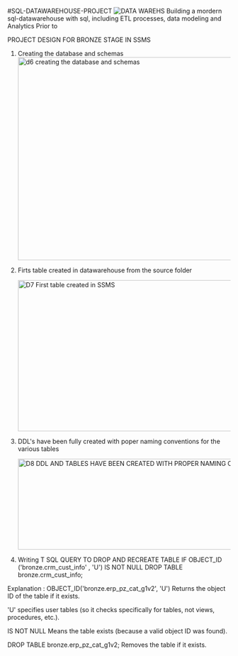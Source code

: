 #SQL-DATAWAREHOUSE-PROJECT
![DATA WAREHS](https://github.com/user-attachments/assets/17265289-dea6-4ef5-9a77-6af061e88c35)
Building a mordern sql-datawarehouse with sql, including ETL processes, data modeling and Analytics
Prior to 


PROJECT DESIGN FOR BRONZE STAGE IN SSMS
1. Creating the database and schemas
   <img width="1219" height="458" alt="d6 creating the database and schemas" src="https://github.com/user-attachments/assets/abc82bed-9068-4595-a958-90d8876de39c" />

2. Firts table created in datawarehouse from the source folder
   
   <img width="881" height="341" alt="D7 First table created in SSMS" src="https://github.com/user-attachments/assets/909e614f-f3c6-4489-998f-d9b78f791bce" />

3. DDL's have been fully created with poper naming conventions for the various tables
   
   <img width="712" height="205" alt="D8 DDL AND TABLES HAVE BEEN CREATED WITH PROPER NAMING CONVENTIONS" src="https://github.com/user-attachments/assets/fc55dbda-489e-4d40-b71e-89ce0e9fe6c5" />

4. Writing T SQL QUERY TO DROP AND RECREATE TABLE
   IF OBJECT_ID ('bronze.crm_cust_info' , 'U') IS NOT NULL
	DROP TABLE bronze.crm_cust_info;

Explanation : OBJECT_ID('bronze.erp_pz_cat_g1v2', 'U')
Returns the object ID of the table if it exists.

'U' specifies user tables (so it checks specifically for tables, not views, procedures, etc.).

IS NOT NULL
Means the table exists (because a valid object ID was found).

DROP TABLE bronze.erp_pz_cat_g1v2;
Removes the table if it exists.
